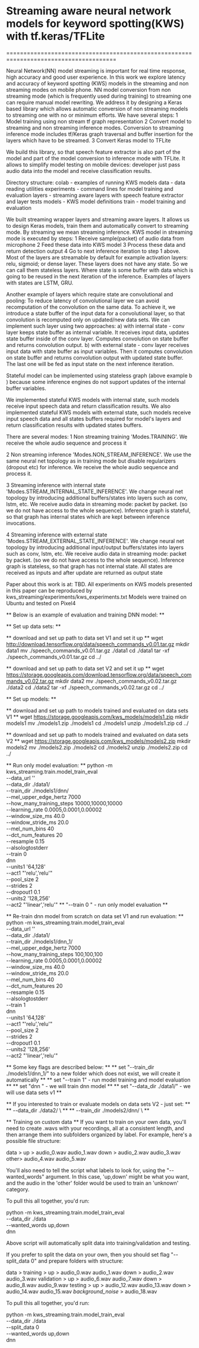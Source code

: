 # Streaming aware neural network models for keyword spotting(KWS) with tf.keras/TFLite
======================================================================================

Neural Network(NN) model streaming is important for real time response,
high accuracy and good user experience. In this work we explore latency and
accuracy of keyword spotting (KWS) models in the streaming and non streaming modes
on mobile phone. NN model conversion from non streaming mode (which is frequently
used during training) to streaming one can require manual model rewriting.
We address it by designing a Keras based library which allows automatic conversion
of non streaming models to streaming one with no or minimum efforts.
We have several steps:
1 Model training using non stream tf graph representation
2 Convert model to streaming and non streaming inference modes.
Conversion to streaming inference mode includes tf/Keras graph traversal and
buffer insertion for the layers which have to be streamed.
3 Convert Keras model to TFLite

We build this library, so that speech feature extractor is also part of the model
and part of the model conversion to inference mode with TFLite.
It allows to simplify model testing on mobile devices: developer just pass
audio data into the model and receive classification results.


Directory structure:
colab - examples of running KWS models
data - data reading utilities
experiments - command lines for model training and evaluation
layers - streaming aware layers with speech feature extractor and layer tests
models - KWS model definitions
train - model training and evaluation



We built streaming wrapper layers and streaming aware layers.
It allows us to design Keras models, train them and automatically
convert to streaming mode.
By streaming we mean streaming inference.
KWS model in streaming mode is executed by steps:
1 Receive sample(packet) of audio data from microphone
2 Feed these data into KWS model
3 Process these data and return detection output
4 Go to next inference iteration to step 1 above.
Most of the layers are streamable by default for example activation layers:
relu, sigmoid; or dense layer. These layers does not have any state.
So we can call them stateless layers.
Where state is some buffer with data which is going to be reused in the
next iteration of the inference.
Examples of layers with states are LSTM, GRU.

Another example of layers which require state are convolutional and pooling:
To reduce latency of convolutional layer we can avoid recomputation
of the convolution on the same data.
To achieve it, we introduce a state buffer of the input data for a
convolutional layer, so that convolution is recomputed only on updated/new
data sets. We can implement such layer using two approaches:
a) with internal state - conv layer keeps state buffer as internal variable.
It receives input data, updates state buffer inside of the conv layer.
Computes convolution on state buffer and returns convolution output.
b) with external state - conv layer receives input data with state buffer
as input variables. Then it computes convolution on state buffer and
returns convolution output with updated state buffer.
The last one will be fed as input state on the next inference iteration.

Stateful model can be implemented using stateless graph (above example b )
because some inference engines do not support updates
of the internal buffer variables.

We implemented stateful KWS models with internal state, such models receive
input speech data and return classification results.
We also implemented stateful KWS models with external state, such models
receive input speech data and all states buffers required for model's layers
and return classification results with updated states buffers.

There are several modes:
1 Non streaming training 'Modes.TRAINING'.
We receive the whole audio sequence and process it

2 Non streaming inference 'Modes.NON_STREAM_INFERENCE'.
We use the same neural net topology
as in training mode but disable regularizers (dropout etc) for inference.
We receive the whole audio sequence and process it.

3 Streaming inference with internal state
'Modes.STREAM_INTERNAL_STATE_INFERENCE'.
We change neural net topology by introducing additional buffers/states
into layers such as conv, lstm, etc.
We receive audio data in streaming mode: packet by packet.
(so we do not have access to the whole sequence).
Inference graph is stateful, so that graph has internal states which are kept
between inference invocations.

4 Streaming inference with external state
'Modes.STREAM_EXTERNAL_STATE_INFERENCE'.
We change neural net topology by introducing additional
input/output buffers/states into layers such as conv, lstm, etc.
We receive audio data in streaming mode: packet by packet.
(so we do not have access to the whole sequence).
Inference graph is stateless, so that graph has not internal state.
All states are received as inputs and after update are returned as output state

Paper about this work is at: TBD.
All experiments on KWS models presented in this paper can be reproduced by
kws_streaming/experiments/kws_experiments.txt
Models were trained on Ubuntu and tested on Pixel4

** Below is an example of evaluation and training DNN model: **

** Set up data sets: **

** download and set up path to data set V1 and set it up **
wget http://download.tensorflow.org/data/speech_commands_v0.01.tar.gz
mkdir data1
mv ./speech_commands_v0.01.tar.gz ./data1
cd ./data1
tar -xf ./speech_commands_v0.01.tar.gz
cd ../

** download and set up path to data set V2 and set it up **
wget https://storage.googleapis.com/download.tensorflow.org/data/speech_commands_v0.02.tar.gz
mkdir data2
mv ./speech_commands_v0.02.tar.gz ./data2
cd ./data2
tar -xf ./speech_commands_v0.02.tar.gz
cd ../


** Set up models: **

** download and set up path to models trained and evaluated on data sets V1 **
wget https://storage.googleapis.com/kws_models/models1.zip
mkdir models1
mv ./models1.zip ./models1
cd ./models1
unzip ./models1.zip
cd ../

** download and set up path to models trained and evaluated on data sets V2 **
wget https://storage.googleapis.com/kws_models/models2.zip
mkdir models2
mv ./models2.zip ./models2
cd ./models2
unzip ./models2.zip
cd ../

** Run only model evaluation: **
python -m kws_streaming.train.model_train_eval \
--data_url '' \
--data_dir ./data1/ \
--train_dir ./models1/dnn/ \
--mel_upper_edge_hertz 7000 \
--how_many_training_steps 10000,10000,10000 \
--learning_rate 0.0005,0.0001,0.00002 \
--window_size_ms 40.0 \
--window_stride_ms 20.0 \
--mel_num_bins 40 \
--dct_num_features 20 \
--resample 0.15 \
--alsologtostderr \
--train 0 \
dnn \
--units1 '64,128' \
--act1 "'relu','relu'" \
--pool_size 2 \
--strides 2 \
--dropout1 0.1 \
--units2 '128,256' \
--act2 "'linear','relu'"
** "--train 0 \" - run only model evaluation **


** Re-train dnn model from scratch on data set V1 and run evaluation: **
python -m kws_streaming.train.model_train_eval \
--data_url '' \
--data_dir ./data1/ \
--train_dir ./models1/dnn_1/ \
--mel_upper_edge_hertz 7000 \
--how_many_training_steps 100,100,100 \
--learning_rate 0.0005,0.0001,0.00002 \
--window_size_ms 40.0 \
--window_stride_ms 20.0 \
--mel_num_bins 40 \
--dct_num_features 20 \
--resample 0.15 \
--alsologtostderr \
--train 1 \
dnn \
--units1 '64,128' \
--act1 "'relu','relu'" \
--pool_size 2 \
--strides 2 \
--dropout1 0.1 \
--units2 '128,256' \
--act2 "'linear','relu'"

** Some key flags are described below: **
** set "--train_dir ./models1/dnn_1/" to a new folder which does not exist, we will create it automatically **
** set "--train 1" - run model training and model evaluation **
** set "dnn \" - we will train dnn model **
** set "--data_dir ./data1/" - we will use data sets v1 **


** If you interested to train or evaluate models on data sets V2 - just set: **
** --data_dir ./data2/ \ **
** --train_dir ./models2/dnn/ \ **


** Training on custom data **
If you want to train on your own data, you'll need to create .wavs with your
recordings, all at a consistent length, and then arrange them into subfolders
organized by label. For example, here's a possible file structure:

data >
  up >
    audio_0.wav
    audio_1.wav
  down >
    audio_2.wav
    audio_3.wav
  other>
    audio_4.wav
    audio_5.wav

You'll also need to tell the script what labels to look for, using the
"--wanted_words" argument. In this case, 'up,down' might be what you want, and
the audio in the 'other' folder would be used to train an 'unknown' category.

To pull this all together, you'd run:

python -m kws_streaming.train.model_train_eval \
--data_dir ./data \
--wanted_words up,down \
dnn

Above script will automatically split data into training/validation and testing.

If you prefer to split the data on your own, then you should set flag
"--split_data 0" and prepare folders with structure:

data >
  training >
    up >
      audio_0.wav
      audio_1.wav
    down >
      audio_2.wav
      audio_3.wav
  validation >
    up >
      audio_6.wav
      audio_7.wav
    down >
      audio_8.wav
      audio_9.wav
  testing >
    up >
      audio_12.wav
      audio_13.wav
    down >
      audio_14.wav
      audio_15.wav
  _background_noise_ >
    audio_18.wav

To pull this all together, you'd run:

python -m kws_streaming.train.model_train_eval \
--data_dir ./data \
--split_data 0 \
--wanted_words up,down \
dnn
